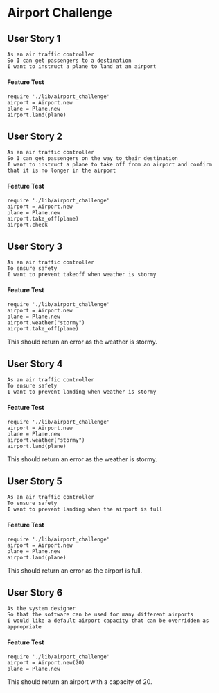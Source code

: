 # Airport Challenge #

## User Story 1 ##
```
As an air traffic controller
So I can get passengers to a destination
I want to instruct a plane to land at an airport
```

#### Feature Test ####
```
require './lib/airport_challenge'
airport = Airport.new
plane = Plane.new
airport.land(plane)
```

## User Story 2 ##
```
As an air traffic controller
So I can get passengers on the way to their destination
I want to instruct a plane to take off from an airport and confirm that it is no longer in the airport
```

#### Feature Test ####
```
require './lib/airport_challenge'
airport = Airport.new
plane = Plane.new
airport.take_off(plane)
airport.check
```

## User Story 3 ##
```
As an air traffic controller
To ensure safety
I want to prevent takeoff when weather is stormy
```

#### Feature Test ####
```
require './lib/airport_challenge'
airport = Airport.new
plane = Plane.new
airport.weather("stormy")
airport.take_off(plane)
```

This should return an error as the weather is stormy.

## User Story 4 ##
```
As an air traffic controller
To ensure safety
I want to prevent landing when weather is stormy
```

#### Feature Test ####
```
require './lib/airport_challenge'
airport = Airport.new
plane = Plane.new
airport.weather("stormy")
airport.land(plane)
```

This should return an error as the weather is stormy.

## User Story 5 ##
```
As an air traffic controller
To ensure safety
I want to prevent landing when the airport is full
```

#### Feature Test ####
```
require './lib/airport_challenge'
airport = Airport.new
plane = Plane.new
airport.land(plane)
```

This should return an error as the airport is full.

## User Story 6 ##
```
As the system designer
So that the software can be used for many different airports
I would like a default airport capacity that can be overridden as appropriate
```

#### Feature Test ####
```
require './lib/airport_challenge'
airport = Airport.new(20)
plane = Plane.new
```

This should return an airport with a capacity of 20.
